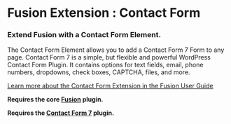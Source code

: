 # Fusion Extension : Contact Form

### Extend Fusion with a Contact Form Element.

The Contact Form Element allows you to add a Contact Form 7 Form to any page. Contact Form 7 is a simple, but flexible and powerful WordPress Contact Form Plugin. It contains options for text fields, email, phone numbers, dropdowns, check boxes, CAPTCHA, files, and more.

[Learn more about the Contact Form Extension in the Fusion User Guide](https://agencydominion.zendesk.com/hc/en-us/articles/220113688-Contact-Form)

**Requires the core [Fusion](https://wordpress.org/plugins/fusion/) plugin.**

**Requires the [Contact Form 7](https://en-ca.wordpress.org/plugins/contact-form-7/) plugin.**
